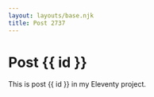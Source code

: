 ```yaml
---
layout: layouts/base.njk
title: Post 2737
---
```


# Post {{ id }}

This is post {{ id }} in my Eleventy project.
